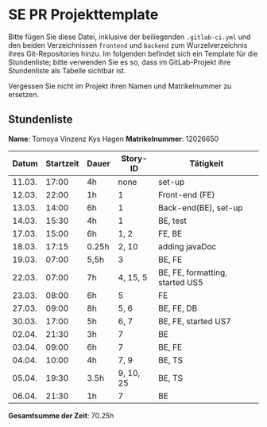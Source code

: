 # SE PR Projekttemplate

Bitte fügen Sie diese Datei, inklusive der beiliegenden `.gitlab-ci.yml` und den beiden Verzeichnissen `frontend` und `backend` zum Wurzelverzeichnis ihres Git-Repositories hinzu.
Im folgenden befindet sich ein Template für die Stundenliste; bitte verwenden Sie es so, dass im GitLab-Projekt ihre Stundenliste als Tabelle sichtbar ist.

Vergessen Sie nicht im Projekt ihren Namen und Matrikelnummer zu ersetzen.

## Stundenliste

**Name**: Tomoya Vinzenz Kys Hagen
**Matrikelnummer**: 12026650


| Datum | Startzeit | Dauer | Story-ID | Tätigkeit |
|-------|-----------|-------|----------|-----------|
| 11.03. | 17:00 | 4h | none | set-up |
| 12.03. | 22:00 | 1h | 1 | Front-end (FE) |
| 13.03. | 14:00 | 6h | 1 | Back-end(BE), set-up|
| 14.03. | 15:30 | 4h | 1 | BE, test |
| 17.03. | 15:00 | 6h | 1, 2 | FE, BE |
| 18.03. | 17:15 | 0.25h | 2, 10 | adding javaDoc |
| 19.03. | 07:00 | 5,5h | 3 | BE, FE |
| 22.03. | 07:00 | 7h | 4, 15, 5 | BE, FE, formatting, started US5 |
| 23.03. | 08:00 | 6h | 5 | FE |
| 27.03. | 09:00 | 8h | 5, 6 | BE, FE, DB |
| 30.03. | 17:00 | 5h | 6, 7 | BE, FE, started US7 |
| 02.04. | 21:30 | 3h | 7 | BE |
| 03.04. | 09:00 | 6h | 7 | BE, FE |
| 04.04. | 10:00 | 4h | 7, 9 | BE, TS |
| 05.04. | 19:30 | 3.5h | 9, 10, 25 | BE, TS |
| 06.04. | 21:30 | 1h | 7 | BE |

**Gesamtsumme der Zeit**: 70.25h
